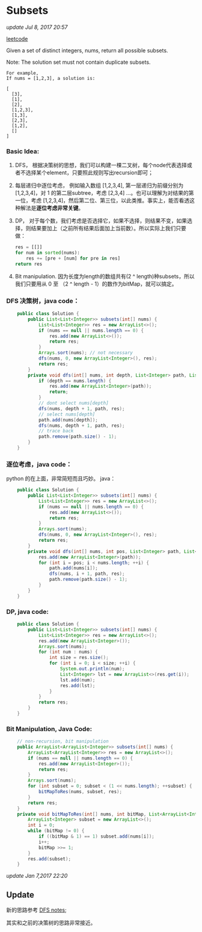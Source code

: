 # Subsets

_update Jul 8, 2017 20:57_

[leetcode](https://leetcode.com/problems/subsets/#/description)

Given a set of distinct integers, nums, return all possible subsets.

Note: The solution set must not contain duplicate subsets.

```text
For example,
If nums = [1,2,3], a solution is:

[
  [3],
  [1],
  [2],
  [1,2,3],
  [1,3],
  [2,3],
  [1,2],
  []
]
```

### Basic Idea:

1. DFS， 根据决策树的思想，我们可以构建一棵二叉树，每个node代表选择或者不选择某个element，只要照此规则写出recursion即可；
2. 每层递归中逐位考虑， 例如输入数组 \[1,2,3,4\], 第一层递归为前缀分别为 \[1,2,3,4\]，对 1 的第二层subtree，考虑 \[2,3,4\] ...。也可以理解为对结果的第一位，考虑 \[1,2,3,4\]，然后第二位、第三位，以此类推。事实上，能否看透这种解法是**逐位考虑非常关键**。
3. DP， 对于每个数，我们考虑是否选择它，如果不选择，则结果不变，如果选择，则结果要加上（之前所有结果后面加上当前数）。所以实际上我们只要做：

   ```python
   res = [[]]
   for num in sorted(nums):
       res += [pre + [num] for pre in res]
   return res
   ```

4. Bit manipulation. 因为长度为length的数组共有\(2 ^ length\)种subsets，所以我们只要用从 0 至 （2 ^ length - 1）的数作为bitMap，就可以搞定。

### DFS 决策树，java code：

```java
    public class Solution {
        public List<List<Integer>> subsets(int[] nums) {
            List<List<Integer>> res = new ArrayList<>(); 
            if (nums == null || nums.length == 0) {
                res.add(new ArrayList<>());
                return res;
            }
            Arrays.sort(nums); // not necessary
            dfs(nums, 0, new ArrayList<Integer>(), res);
            return res;
        }
        private void dfs(int[] nums, int depth, List<Integer> path, List<List<Integer>> res) {
            if (depth == nums.length) {
                res.add(new ArrayList<Integer>(path));
                return;
            }
            // dont select nums[depth]
            dfs(nums, depth + 1, path, res);
            // select nums[depth]
            path.add(nums[depth]);
            dfs(nums, depth + 1, path, res);
            // trace back
            path.remove(path.size() - 1);
        }
    }
```

### 逐位考虑，java code：

python 的在上面，非常简短而且巧妙。 java：

```java
    public class Solution {
        public List<List<Integer>> subsets(int[] nums) {
            List<List<Integer>> res = new ArrayList<>(); 
            if (nums == null || nums.length == 0) {
                res.add(new ArrayList<>());
                return res;
            }
            Arrays.sort(nums);
            dfs(nums, 0, new ArrayList<Integer>(), res);
            return res;
        }
        private void dfs(int[] nums, int pos, List<Integer> path, List<List<Integer>> res) {
            res.add(new ArrayList<Integer>(path));
            for (int i = pos; i < nums.length; ++i) {
                path.add(nums[i]);
                dfs(nums, i + 1, path, res);
                path.remove(path.size() - 1);
            }
        }
    }
```

### DP, java code:

```java
    public class Solution {
        public List<List<Integer>> subsets(int[] nums) {
            List<List<Integer>> res = new ArrayList<>(); 
            res.add(new ArrayList<Integer>());
            Arrays.sort(nums);
            for (int num : nums) {
                int size = res.size();
                for (int i = 0; i < size; ++i) {
                    System.out.println(num);
                    List<Integer> lst = new ArrayList<>(res.get(i));
                    lst.add(num);
                    res.add(lst);
                }
            }
            return res;
        }
    }
```

### Bit Manipulation, Java Code:

```java
    // non-recursion, bit manipulation
    public ArrayList<ArrayList<Integer>> subsets(int[] nums) {
        ArrayList<ArrayList<Integer>> res = new ArrayList<>();
        if (nums == null || nums.length == 0) {
            res.add(new ArrayList<Integer>());
            return res;
        } 
        Arrays.sort(nums);
        for (int subset = 0; subset < (1 << nums.length); ++subset) {
            bitMapToRes(nums, subset, res);
        }
        return res;
    }
    private void bitMapToRes(int[] nums, int bitMap, List<ArrayList<Integer>> res) {
        ArrayList<Integer> subset = new ArrayList<>();
        int i = 0;
        while (bitMap != 0) {
            if ((bitMap & 1) == 1) subset.add(nums[i]);
            i++;
            bitMap >>= 1;
        }
        res.add(subset);
    }
```

_update Jan 7,2017 22:20_

## Update

新的思路参考 [DFS notes](https://will-gxz.gitbooks.io/xiaozheng_algo/algorithm-problems/dfs/dfs-notes.html);

其实和之前的决策树的思路非常接近。
